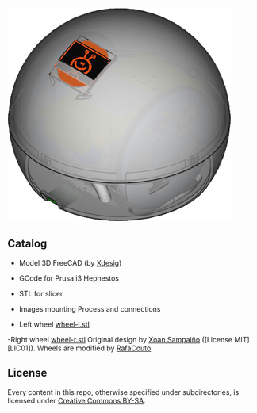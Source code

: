 
![Pi GAMESP Robot](completo.png)

## Catalog

- Model 3D FreeCAD (by [Xdesig][XDE01])

- GCode for Prusa i3 Hephestos

- STL for slicer

- Images mounting Process and connections

- Left wheel [wheel-l.stl](/rafacouto/3d-escornabot/brivoi-compactus/wheel-l.stl)

-Right wheel [wheel-r.stl](/rafacouto/3d-escornabot/brivoi-compactus/wheel-r.stl)
  Original design by [Xoan Sampaiño][XOA01] ([License MIT][LIC01]). Wheels are
  modified by [RafaCouto](https://github.com/rafacouto/3d-models/tree/master/escornabot/stronger-wheel)


## License

Every content in this repo, otherwise specified under subdirectories, is
licensed under [Creative Commons BY-SA](LICENSE).

[XDE01]: https://twitter.com/xdesig
[XOA01]: https://github.com/xoan/escornabot